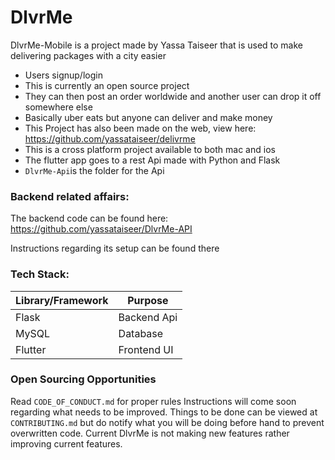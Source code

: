 # DlvrMe


DlvrMe-Mobile is a project made by Yassa Taiseer that is used to make delivering packages with a city easier
  - Users signup/login
  - This is currently an open source project
  - They can then post an order worldwide and another user can drop it off somewhere else
  - Basically uber eats but anyone can deliver and make money
  - This Project has also been made on the web, view here: https://github.com/yassataiseer/delivrme
  - This is a cross platform project available to both mac and ios
  - The flutter app goes to a rest Api made with Python and Flask
  - ```DlvrMe-Api```is the folder for the Api

### Backend related affairs:
The backend code can be found here: https://github.com/yassataiseer/DlvrMe-API

Instructions regarding its setup can be found there


### Tech Stack:
|Library/Framework| Purpose |
| ------ | ------ |
| Flask | Backend Api |
| MySQL | Database |
| Flutter| Frontend UI |


### Open Sourcing Opportunities
Read ```CODE_OF_CONDUCT.md``` for proper rules
Instructions will come soon regarding what needs
to be improved.
Things to be done can be viewed at  ```CONTRIBUTING.md``` but do notify what
you will be doing before hand to prevent overwritten code.
Current DlvrMe is not making new features rather improving current features.
